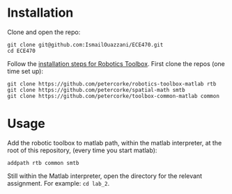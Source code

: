 # Installation

Clone and open the repo:
```
git clone git@github.com:IsmailOuazzani/ECE470.git
cd ECE470
```

Follow the [installation steps for Robotics Toolbox](https://petercorke.com/toolboxes/robotics-toolbox/). First clone the repos (one time set up):
```
git clone https://github.com/petercorke/robotics-toolbox-matlab rtb
git clone https://github.com/petercorke/spatial-math smtb
git clone https://github.com/petercorke/toolbox-common-matlab common
```

# Usage
Add the robotic toolbox to matlab path, within the matlab interpreter, at the root of this repository, (every time you start matlab):
```
addpath rtb common smtb
```

Still within the Matlab interpreter, open the directory for the relevant assignment. For example: `cd lab_2`.

